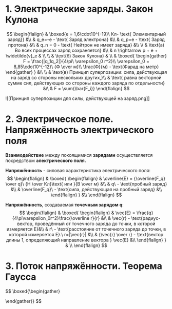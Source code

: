 # 1. Электрические заряды. Закон Кулона
$$
\begin{flalign}
	& \boxed{e = 1,6\cdot10^{-19}\ Кл- \text{ Элементарный заряд}} &\\
	& q_e=-e - \text{ Заряд электрона} &\\
	& q_p=e - \text{ Заряд протона} &\\
	& q_n = 0 - \text{ Нейтрон не имеет заряда} &\\
	\\
	& \text{a) Во всех процессах заряд сохраняется} &\\
	& n \rightarrow p + e + \widetilde{v}_e & \\
	\\
	& \text{б) Закон Кулона} & \\
	& 
	\boxed{
	\begin{gather}
	F = \frac{|q_1q_2|}{4\pi\ \varepsilon_0 r^2}\\
	\varepsilon_0 = 8,85\cdot10^{-12}\ {Ф \over м}\\
	\frac{Ф}{м} - \text{Фарад на метр}
	\end{gather}
	} &\\
	\\
	& \text{в) Принцип суперпозиции: сила, действующая на заряд со стороны нескольких других,}\\
	& \text{ равна векторной сумме сил, действующих со стороны каждого заряда по отдельности} &\\
	& F = \sum{\bar{F_i}}
\end{flalign}
$$

![[Принцип суперпозиции для силы, действующей на заряд.png]]
# 2. Электрическое поле. Напряжённость электрического поля
**Взаимодействие** между покоящимися **зарядами** осуществляется посредством **электрического поля.**

**Напряжённость** - силовая характеристика электрического поля:
$$
\begin{flalign}
	&
	\boxed{
		\begin{flalign}
			& \overline{E} = {\overline{F_q} \over q}\ {Н \over Кл}\text{ или }{В \over м} &\\
			& q\ - \text{пробный заряд} &\\
			& \overline{F_q}\ - \text{сила, действующая на пробный заряд} &\\
		\end{flalign}
	}
	&\\
\end{flalign}
$$

**Напряжённость**, создаваемая **точечным зарядом q**:
$$
\begin{flalign}
	&
	\boxed{
		\begin{flalign}
			& \vec{E} = \frac{q}{4\pi\varepsilon_0r^2}\frac{\overline r}{r} &\\
			& \vec{r} - \text{радиус-вектор, проведённый от точечного заряда до точки, в которой измеряется E}&\\
			& r\ - \text{расстояние от точечного заряда до точки, в которой измеряется E}.\ r=|\vec{r}| &\\
			& {\vec{r} \over r} - \text{вектор длины 1, определяющий направление вектора } \vec{E} &\\
		\end{flalign}
	}
	& \\
\end{flalign}
$$

# 3. Поток напряжённости. Теорема Гаусса
$$
\boxed{\begin{gather}
	
\end{gather}}
$$